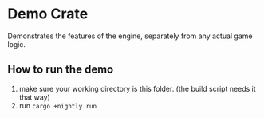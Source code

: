 # Demo Crate

Demonstrates the features of the engine, separately from any actual game logic.

## How to run the demo

1. make sure your working directory is this folder. (the build script needs it that way)
2. run `cargo +nightly run`